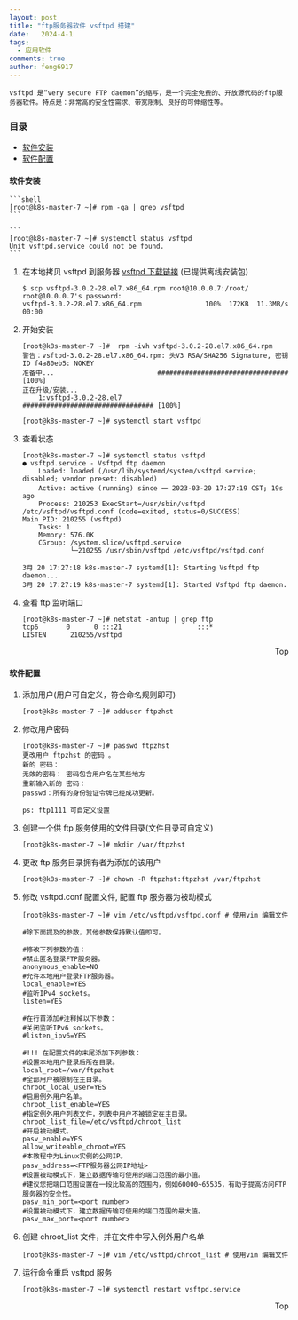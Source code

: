 ```yaml
---
layout: post
title: "ftp服务器软件 vsftpd 搭建"
date:   2024-4-1
tags: 
  - 应用软件
comments: true
author: feng6917
---
```


`vsftpd 是“very secure FTP daemon”的缩写，是一个完全免费的、开放源代码的ftp服务器软件。特点是：非常高的安全性需求、带宽限制、良好的可伸缩性等。`

<!-- more -->

### 目录

- [软件安装](#软件安装)
- [软件配置](#软件配置)

#### 软件安装

    ```shell
    [root@k8s-master-7 ~]# rpm -qa | grep vsftpd
    ```

    ```
    [root@k8s-master-7 ~]# systemctl status vsftpd
    Unit vsftpd.service could not be found.
    ```

1. 在本地拷贝 vsftpd 到服务器 [vsftpd 下载链接](<http://rpmfind.net/linux/rpm2html/search.php?query=vsftpd(x86-64)>) (已提供离线安装包)

    ```
    $ scp vsftpd-3.0.2-28.el7.x86_64.rpm root@10.0.0.7:/root/
    root@10.0.0.7's password:
    vsftpd-3.0.2-28.el7.x86_64.rpm                100%  172KB  11.3MB/s   00:00

    ```

2. 开始安装

    ```
    [root@k8s-master-7 ~]#  rpm -ivh vsftpd-3.0.2-28.el7.x86_64.rpm
    警告：vsftpd-3.0.2-28.el7.x86_64.rpm: 头V3 RSA/SHA256 Signature, 密钥 ID f4a80eb5: NOKEY
    准备中...                          ################################# [100%]
    正在升级/安装...
        1:vsftpd-3.0.2-28.el7              ################################# [100%]

    [root@k8s-master-7 ~]# systemctl start vsftpd
    ```

3. 查看状态

    ```
    [root@k8s-master-7 ~]# systemctl status vsftpd
    ● vsftpd.service - Vsftpd ftp daemon
        Loaded: loaded (/usr/lib/systemd/system/vsftpd.service; disabled; vendor preset: disabled)
        Active: active (running) since 一 2023-03-20 17:27:19 CST; 19s ago
        Process: 210253 ExecStart=/usr/sbin/vsftpd /etc/vsftpd/vsftpd.conf (code=exited, status=0/SUCCESS)
    Main PID: 210255 (vsftpd)
        Tasks: 1
        Memory: 576.0K
        CGroup: /system.slice/vsftpd.service
                └─210255 /usr/sbin/vsftpd /etc/vsftpd/vsftpd.conf

    3月 20 17:27:18 k8s-master-7 systemd[1]: Starting Vsftpd ftp daemon...
    3月 20 17:27:19 k8s-master-7 systemd[1]: Started Vsftpd ftp daemon.
    ```

4. 查看 ftp 监听端口

    ```
    [root@k8s-master-7 ~]# netstat -antup | grep ftp
    tcp6       0      0 :::21                   :::*                    LISTEN      210255/vsftpd
    ```

<div style="text-align: right;">
    <a href="#目录" style="text-decoration: none;">Top</a>
</div>

#### 软件配置

1. 添加用户(用户可自定义，符合命名规则即可)

    ```
    [root@k8s-master-7 ~]# adduser ftpzhst
    ```

2. 修改用户密码

    ```
    [root@k8s-master-7 ~]# passwd ftpzhst
    更改用户 ftpzhst 的密码 。
    新的 密码：
    无效的密码： 密码包含用户名在某些地方
    重新输入新的 密码：
    passwd：所有的身份验证令牌已经成功更新。

    ps: ftp1111 可自定义设置
    ```

3. 创建一个供 ftp 服务使用的文件目录(文件目录可自定义)

    ```
    [root@k8s-master-7 ~]# mkdir /var/ftpzhst
    ```

4. 更改 ftp 服务目录拥有者为添加的该用户

    ```
    [root@k8s-master-7 ~]# chown -R ftpzhst:ftpzhst /var/ftpzhst
    ```

5. 修改 vsftpd.conf 配置文件, 配置 ftp 服务器为被动模式

    ```
    [root@k8s-master-7 ~]# vim /etc/vsftpd/vsftpd.conf # 使用vim 编辑文件
    ```

    ```
    #除下面提及的参数，其他参数保持默认值即可。

    #修改下列参数的值：
    #禁止匿名登录FTP服务器。
    anonymous_enable=NO
    #允许本地用户登录FTP服务器。
    local_enable=YES
    #监听IPv4 sockets。
    listen=YES

    #在行首添加#注释掉以下参数：
    #关闭监听IPv6 sockets。
    #listen_ipv6=YES

    #!!! 在配置文件的末尾添加下列参数：
    #设置本地用户登录后所在目录。
    local_root=/var/ftpzhst
    #全部用户被限制在主目录。
    chroot_local_user=YES
    #启用例外用户名单。
    chroot_list_enable=YES
    #指定例外用户列表文件，列表中用户不被锁定在主目录。
    chroot_list_file=/etc/vsftpd/chroot_list
    #开启被动模式。
    pasv_enable=YES
    allow_writeable_chroot=YES
    #本教程中为Linux实例的公网IP。
    pasv_address=<FTP服务器公网IP地址>
    #设置被动模式下，建立数据传输可使用的端口范围的最小值。
    #建议您把端口范围设置在一段比较高的范围内，例如60000~65535，有助于提高访问FTP服务器的安全性。
    pasv_min_port=<port number>
    #设置被动模式下，建立数据传输可使用的端口范围的最大值。
    pasv_max_port=<port number>
    ```

6. 创建 chroot_list 文件，并在文件中写入例外用户名单

    ```
    [root@k8s-master-7 ~]# vim /etc/vsftpd/chroot_list # 使用vim 编辑文件
    ```

7. 运行命令重启 vsftpd 服务

    ```
    [root@k8s-master-7 ~]# systemctl restart vsftpd.service
    ```

<div style="text-align: right;">
    <a href="#目录" style="text-decoration: none;">Top</a>
</div>

